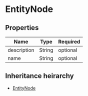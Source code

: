 

# EntityNode

## Properties

Name | Type | Required
-------- | -------- | --------
description | String | optional
name | String | optional




## Inheritance heirarchy


* [EntityNode](EntityNode.md)
